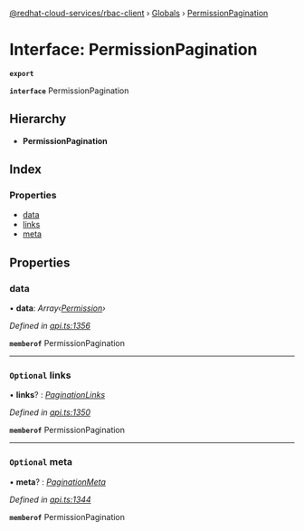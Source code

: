 [@redhat-cloud-services/rbac-client](../README.md) › [Globals](../globals.md) › [PermissionPagination](permissionpagination.md)

# Interface: PermissionPagination

**`export`** 

**`interface`** PermissionPagination

## Hierarchy

* **PermissionPagination**

## Index

### Properties

* [data](permissionpagination.md#data)
* [links](permissionpagination.md#optional-links)
* [meta](permissionpagination.md#optional-meta)

## Properties

###  data

• **data**: *Array‹[Permission](permission.md)›*

*Defined in [api.ts:1356](https://github.com/RedHatInsights/javascript-clients.gi/blob/master/packages/rbac/api.ts#L1356)*

**`memberof`** PermissionPagination

___

### `Optional` links

• **links**? : *[PaginationLinks](paginationlinks.md)*

*Defined in [api.ts:1350](https://github.com/RedHatInsights/javascript-clients.gi/blob/master/packages/rbac/api.ts#L1350)*

**`memberof`** PermissionPagination

___

### `Optional` meta

• **meta**? : *[PaginationMeta](paginationmeta.md)*

*Defined in [api.ts:1344](https://github.com/RedHatInsights/javascript-clients.gi/blob/master/packages/rbac/api.ts#L1344)*

**`memberof`** PermissionPagination
